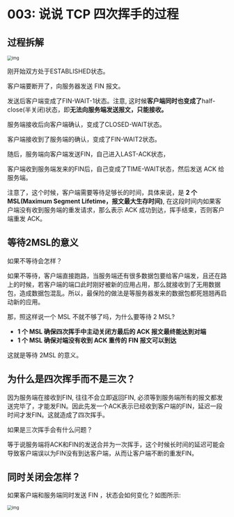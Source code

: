 # 003: 说说 TCP 四次挥手的过程

## 过程拆解

<img src="https://pic4.zhimg.com/80/v2-3943c6b3b43a16659578334e18c30003_720w.jpg" alt="img" style="zoom: 67%;" />

刚开始双方处于ESTABLISHED状态。

客户端要断开了，向服务器发送 FIN 报文。

发送后客户端变成了FIN-WAIT-1状态。注意, 这时候**客户端同时也变成了**half-close(半关闭)状态，即**无法向服务端发送报文，只能接收。**

服务端接收后向客户端确认，变成了CLOSED-WAIT状态。

客户端接收到了服务端的确认，变成了FIN-WAIT2状态。

随后，服务端向客户端发送FIN，自己进入LAST-ACK状态，

客户端收到服务端发来的FIN后，自己变成了TIME-WAIT状态，然后发送 ACK 给服务端。

注意了，这个时候，客户端需要等待足够长的时间，具体来说，是 **2 个 MSL(Maximum Segment Lifetime，报文最大生存时间)**, 在这段时间内如果客户端没有收到服务端的重发请求，那么表示 ACK 成功到达，挥手结束，否则客户端重发 ACK。

## 等待2MSL的意义

如果不等待会怎样？

如果不等待，客户端直接跑路，当服务端还有很多数据包要给客户端发，且还在路上的时候，若客户端的端口此时刚好被新的应用占用，那么就接收到了无用数据包，造成数据包混乱。所以，最保险的做法是等服务器发来的数据包都死翘翘再启动新的应用。

那，照这样说一个 MSL 不就不够了吗，为什么要等待 2 MSL?

- **1 个 MSL 确保四次挥手中主动关闭方最后的 ACK 报文最终能达到对端**
- **1 个 MSL 确保对端没有收到 ACK 重传的 FIN 报文可以到达**

这就是等待 2MSL 的意义。

## 为什么是四次挥手而不是三次？

因为服务端在接收到FIN, 往往不会立即返回FIN, 必须等到服务端所有的报文都发送完毕了，才能发FIN。因此先发一个ACK表示已经收到客户端的FIN，延迟一段时间才发FIN。这就造成了四次挥手。

如果是三次挥手会有什么问题？

等于说服务端将ACK和FIN的发送合并为一次挥手，这个时候长时间的延迟可能会导致客户端误以为FIN没有到达客户端，从而让客户端不断的重发FIN。

## 同时关闭会怎样？

如果客户端和服务端同时发送 FIN ，状态会如何变化？如图所示:



<img src="https://pic3.zhimg.com/80/v2-5420c5865277deb412a7908957be7076_720w.jpg" alt="img" style="zoom: 67%;" />


